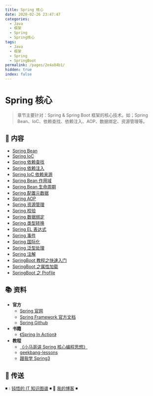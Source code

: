 ```yaml
---
title: Spring 核心
date: 2020-02-26 23:47:47
categories:
  - Java
  - 框架
  - Spring
  - Spring核心
tags:
  - Java
  - 框架
  - Spring
  - SpringBoot
permalink: /pages/2e4a84b1/
hidden: true
index: false
---
```


# Spring 核心

> 章节主要针对：Spring & Spring Boot 框架的核心技术。如；Spring Bean、IoC、依赖查找、依赖注入、AOP、数据绑定、资源管理等。

## 📖 内容

- [Spring Bean](SpringBean.md)
- [Spring IoC](SpringIoC.md)
- [Spring 依赖查找](Spring依赖查找.md)
- [Spring 依赖注入](Spring依赖注入.md)
- [Spring IoC 依赖来源](SpringIoC依赖来源.md)
- [Spring Bean 作用域](SpringBean作用域.md)
- [Spring Bean 生命周期](SpringBean生命周期.md)
- [Spring 配置元数据](Spring配置元数据.md)
- [Spring AOP](SpringAop.md)
- [Spring 资源管理](Spring资源管理.md)
- [Spring 校验](Spring校验.md)
- [Spring 数据绑定](Spring数据绑定.md)
- [Spring 类型转换](Spring类型转换.md)
- [Spring EL 表达式](SpringEL.md)
- [Spring 事件](Spring事件.md)
- [Spring 国际化](Spring国际化.md)
- [Spring 泛型处理](Spring泛型处理.md)
- [Spring 注解](Spring注解.md)
- [SpringBoot 教程之快速入门](SpringBoot之快速入门.md)
- [SpringBoot 之属性加载](SpringBoot之属性加载.md)
- [SpringBoot 之 Profile](SpringBoot之Profile.md)

## 📚 资料

- **官方**
  - [Spring 官网](https://spring.io/)
  - [Spring Framework 官方文档](https://docs.spring.io/spring-framework/docs/current/spring-framework-reference/index.html)
  - [Spring Github](https://github.com/spring-projects/spring-framework)
- **书籍**
  - [《Spring In Action》](https://item.jd.com/12622829.html)
- **教程**
  - [《小马哥讲 Spring 核心编程思想》](https://time.geekbang.org/course/intro/265)
  - [geekbang-lessons](https://github.com/geektime-geekbang/geekbang-lessons)
  - [跟我学 Spring3](http://jinnianshilongnian.iteye.com/blog/1482071)

## 🚪 传送

◾ 💧 [钝悟的 IT 知识图谱](https://dunwu.github.io/waterdrop/) ◾ 🎯 [我的博客](https://github.com/dunwu/blog) ◾